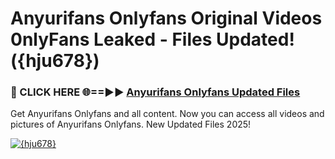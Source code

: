 # Anyurifans Onlyfans Original Videos 0nlyFans Leaked - Files Updated! ({hju678})

<h3>🔴 CLICK HERE 🌐==►► <a href="https://tinyurl.com/ms9xzufz" rel="nofollow">Anyurifans Onlyfans Updated Files</a></h3>

Get Anyurifans Onlyfans and all content. Now you can access all videos and pictures of Anyurifans Onlyfans. New Updated Files 2025!

[![{hju678}](https://i.imgur.com/PQ7UWWw.gif)](https://tinyurl.com/ms9xzufz)